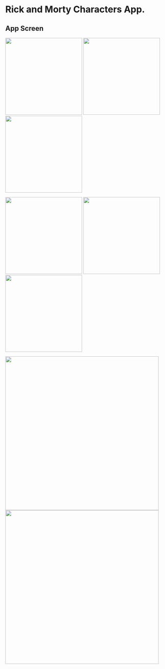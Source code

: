 # Rick and Morty Characters App.

## App Screen
<p> 
<img width="240" src="https://user-images.githubusercontent.com/76161957/233859450-d4e03cbc-cc20-400c-8971-2da128f2ef98.png">
<img width="240" src="https://user-images.githubusercontent.com/76161957/233859521-4f28e0f4-c729-440f-a3a6-84c6919f6c91.png">
<img width="240"  src="https://user-images.githubusercontent.com/76161957/233859548-26eb0e22-802c-4fe6-a31e-e17d7a93b135.png">
</p>
<p> 
<img width="240" src="https://user-images.githubusercontent.com/76161957/233859615-c8ad498c-5856-4d07-8804-3e28446eecdc.png">
<img width="240" src="https://user-images.githubusercontent.com/76161957/233859622-76ffb1bc-84d4-43b9-9278-148e1b2a51db.png">
<img width="240" src="https://user-images.githubusercontent.com/76161957/233859630-e326b6de-d744-4bcf-bbaf-140035c125b9.png">
</p>
<p> 
<img width="480" src="https://user-images.githubusercontent.com/76161957/233859628-af128191-6aea-4b1f-b7b9-81322b1fe729.png">
<img width="480" src="https://user-images.githubusercontent.com/76161957/233859626-5deb64c9-722c-488e-9db6-872305e8656b.png">

</p> 


